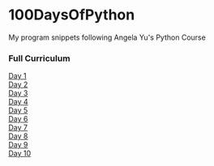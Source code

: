 # 100DaysOfPython
My program snippets following Angela Yu's Python Course

### Full Curriculum

[Day 1](https://github.com/skryptx/100DaysOfPython/blob/e8f1203bd93ffc8fdb804d84467311668a035cd6/Day%201)<br>
[Day 2](https://github.com/skryptx/100DaysOfPython/blob/e8f1203bd93ffc8fdb804d84467311668a035cd6/Day%202)<br>
[Day 3](https://github.com/skryptx/100DaysOfPython/blob/e8f1203bd93ffc8fdb804d84467311668a035cd6/Day%203)<br>
[Day 4](https://github.com/skryptx/100DaysOfPython/blob/e8f1203bd93ffc8fdb804d84467311668a035cd6/Day%204)<br>
[Day 5](https://github.com/skryptx/100DaysOfPython/blob/e8f1203bd93ffc8fdb804d84467311668a035cd6/Day%205)<br>
[Day 6](https://github.com/skryptx/100DaysOfPython/blob/e8f1203bd93ffc8fdb804d84467311668a035cd6/Day%206)<br>
[Day 7](https://github.com/skryptx/100DaysOfPython/blob/e8f1203bd93ffc8fdb804d84467311668a035cd6/Day%207)<br>
[Day 8](https://github.com/skryptx/100DaysOfPython/blob/e8f1203bd93ffc8fdb804d84467311668a035cd6/Day%208)<br>
[Day 9](https://github.com/skryptx/100DaysOfPython/blob/e8f1203bd93ffc8fdb804d84467311668a035cd6/Day%209)<br>
[Day 10](https://github.com/skryptx/100DaysOfPython/blob/e8f1203bd93ffc8fdb804d84467311668a035cd6/Day%2010)<br>